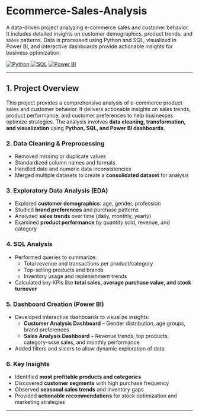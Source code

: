 # Ecommerce-Sales-Analysis
A data-driven project analyzing e-commerce sales and customer behavior. It includes detailed insights on customer demographics, product trends, and sales patterns. Data is processed using Python and SQL, visualized in Power BI, and interactive dashboards provide actionable insights for business optimization.


[![Python](https://img.shields.io/badge/Python-3776AB?logo=python&logoColor=white)](https://www.python.org/) 
[![SQL](https://img.shields.io/badge/SQL-4479A1?logo=postgresql&logoColor=white)](https://www.postgresql.org/) 
[![Power BI](https://img.shields.io/badge/Power%20BI-F2C811?logo=power-bi&logoColor=black)](https://powerbi.microsoft.com/)

---

##  1. **Project Overview**
This project provides a comprehensive analysis of e-commerce product sales and customer behavior. It delivers actionable insights on sales trends, product performance, and customer preferences to help businesses optimize strategies. The analysis involves **data cleaning, transformation, and visualization** using **Python, SQL, and Power BI dashboards**.  

### **2. Data Cleaning & Preprocessing**
- Removed missing or duplicate values  
- Standardized column names and formats  
- Handled date and numeric data inconsistencies  
- Merged multiple datasets to create a **consolidated dataset** for analysis  

### **3. Exploratory Data Analysis (EDA)**
- Explored **customer demographics**: age, gender, profession  
- Studied **brand preferences** and purchase patterns  
- Analyzed **sales trends** over time (daily, monthly, yearly)  
- Examined **product performance** by quantity sold, revenue, and category  

### **4. SQL Analysis**
- Performed queries to summarize:  
  - Total revenue and transactions per product/category  
  - Top-selling products and brands  
  - Inventory usage and replenishment trends  
- Calculated key KPIs like **total sales, average purchase value, and stock turnover**  

### **5. Dashboard Creation (Power BI)**
- Developed interactive dashboards to visualize insights:  
  - **Customer Analysis Dashboard** – Gender distribution, age groups, brand preferences  
  - **Sales Analysis Dashboard** – Revenue trends, top products, category-wise sales, and monthly performance  
- Added filters and slicers to allow dynamic exploration of data  

### **6. Key Insights**
- Identified **most profitable products and categories**  
- Discovered **customer segments** with high purchase frequency  
- Observed **seasonal sales trends** and inventory gaps  
- Provided **actionable recommendations** for stock optimization and marketing strategies  

---





